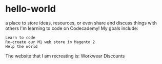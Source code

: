 # hello-world
a place to store ideas, resources, or even share and discuss things with others
I'm learning to code on Codecademy! My goals include:

    Learn to code
    Re-create our M1 web store in Magento 2
    Help the world

The website that I am recreating is: Workwear Discounts
